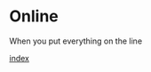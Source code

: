 # Online

When you put everything on the line</p>

[index](https://srenan.github.io/online/index.html)
